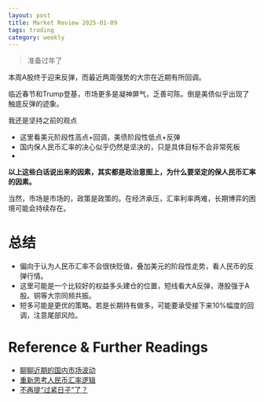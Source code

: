 ```yaml
---
layout: post
title: Market Review 2025-01-09
tags: trading
category: weekly
---
```


> 准备过年了

本周A股终于迎来反弹，而最近两周强势的大宗在近期有所回调。

临近春节和Trump登基，市场更多是凝神屏气，乏善可陈。倒是美债似乎出现了触底反弹的迹象。

我还是坚持之前的观点

* 这里看美元阶段性高点+回调，美债阶段性低点+反弹
* 国内保人民币汇率的决心似乎仍然是坚决的，只是具体目标不会非常死板
*


**以上这些白话说出来的因素，其实都是政治意图上，为什么要坚定的保人民币汇率的因素。**

当然，市场是市场的，政策是政策的。在经济承压，汇率利率两难，长期博弈的困境可能会持续存在。

# 总结

* 偏向于认为人民币汇率不会很快贬值，叠加美元的阶段性走势，看人民币的反弹行情。
* 这里可能是一个比较好的权益多头建仓的位置，短线看大A反弹，港股强于A股。铜等大宗同频共振。
* 短多可能是更优的策略。若是长期持有做多，可能要承受接下来10%幅度的回调，注意尾部风险。

# Reference & Further Readings

* [聊聊近期的国内市场波动](https://mp.weixin.qq.com/s/RIMpjy1piuBLcZw1d0xcxg)
* [重新思考人民币汇率逻辑](https://mp.weixin.qq.com/s/EelyJDSnVro1nggIGp_zdg)
* [不再提“过紧日子”了？](https://mp.weixin.qq.com/s/X1rRpEUL-J_XceSFNjfzhA)